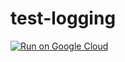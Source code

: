 # test-logging

[![Run on Google Cloud](https://deploy.cloud.run/button.svg)](https://deploy.cloud.run)
